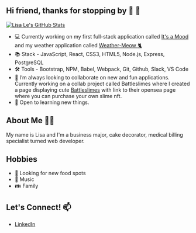 
## Hi friend, thanks for stopping by :sunflower: 👋

[![Lisa Le's GitHub Stats](https://github-readme-stats.vercel.app/api?username=lisale841&hide=contribs,stars&theme=blueberry)](https://github.com/lisale841/github-readme-stats)

* 💻 Currently working on my first full-stack application called [It's a Mood](https://its-a-mood.herokuapp.com/) and my weather application called [Weather-Meow :cat2:](https://weather-meow.vercel.app/)
* 📚 Stack - JavaScript, React, CSS3, HTML5, Node.js, Express, PostgreSQL
* 🛠️ Tools -  Bootstrap, NPM, Babel, Webpack, Git, Github, Slack, VS Code
* 👯 I’m always looking to collaborate on new and fun applications.  Currently working on a collab project called Battleslimes where I created a page displaying cute [Battleslimes](https://showcase.battleslimes.com) with link to their opensea page where you can purchase your own slime nft.
* :book: Open to learning new things.

## About Me 👨‍💻

My name is Lisa and I'm a business major, cake decorator, medical billing specialist turned web developer.


## Hobbies 

* 🥘 Looking for new food spots
* :musical_note: Music
* :family: Family

## Let's Connect! 📫
* [LinkedIn](https://www.linkedin.com/in/lisale0719/)
<!--
**lisale841/lisale841** is a ✨ _special_ ✨ repository because its `README.md` (this file) appears on your GitHub profile.

Here are some ideas to get you started:

- 🔭 I’m currently working on ...
- 🌱 I’m currently learning ...
- 👯 I’m looking to collaborate on ...
- 🤔 I’m looking for help with ...
- 💬 Ask me about ...
- 📫 How to reach me: ...
- 😄 Pronouns: ...
- ⚡ Fun fact: ...
-->

<!--
**lisale841/lisale841** is a ✨ _special_ ✨ repository because its `README.md` (this file) appears on your GitHub profile.

Here are some ideas to get you started:

- 🔭 I’m currently working on ...
- 🌱 I’m currently learning ...
- 👯 I’m looking to collaborate on ...
- 🤔 I’m looking for help with ...
- 💬 Ask me about ...
- 📫 How to reach me: ...
- 😄 Pronouns: ...
- ⚡ Fun fact: ...
-->
